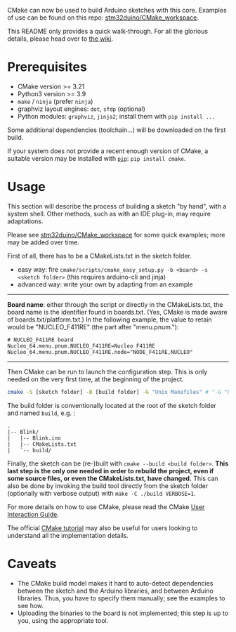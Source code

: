 CMake can now be used to build Arduino sketches with this core.
Examples of use can be found on this repo: [stm32duino/CMake_workspace](https://github.com/stm32duino/CMake_workspace).

This README only provides a quick walk-through.
For all the glorious details, please head over to [the wiki](https://github.com/stm32duino/Arduino_Core_STM32/wiki/CMake_presentation).

# Prerequisites

- CMake version >= 3.21
- Python3 version >= 3.9
- `make` / `ninja` (prefer `ninja`)
- graphviz layout engines: `dot`, `sfdp` (optional)
- Python modules: `graphviz`, `jinja2`; install them with `pip install ...`

Some additional dependencies (toolchain...) will be downloaded on the first build.

If your system does not provide a recent enough version of CMake, a suitable version may be installed with [`pip`](https://pypi.org/): `pip install cmake`.

# Usage

This section will describe the process of building a sketch "by hand", with a system shell. Other methods, such as with an IDE plug-in, may require adaptations.

Please see [stm32duino/CMake_workspace](https://github.com/stm32duino/CMake_workspace) for some quick examples; more may be added over time.

First of all, there has to be a CMakeLists.txt in the sketch folder.

- easy way: fire `cmake/scripts/cmake_easy_setup.py -b <board> -s <sketch folder>` (this requires arduino-cli and jinja)
- advanced way: write your own by adapting from an example

--------

__Board name__: either through the script or directly in the CMakeLists.txt, the board name is the identifier found in boards.txt. (Yes, CMake is made aware of boards.txt/platform.txt.)
In the following example, the value to retain would be "NUCLEO_F411RE" (the part after "menu.pnum."):
```
# NUCLEO_F411RE board
Nucleo_64.menu.pnum.NUCLEO_F411RE=Nucleo F411RE
Nucleo_64.menu.pnum.NUCLEO_F411RE.node="NODE_F411RE,NUCLEO"
```

--------

Then CMake can be run to launch the configuration step. This is only needed on the very first time, at the beginning of the project.
```sh
cmake -S [sketch folder] -B [build folder] -G "Unix Makefiles" # "-G "Unix Makefiles"" -> generate make files
```
The build folder is conventionally located at the root of the sketch folder and named `build`, e.g. :
```
.
|-- Blink/
|   |-- Blink.ino
|   |-- CMakeLists.txt
|   `-- build/
```

Finally, the sketch can be (re-)built with `cmake --build <build folder>`.
**This last step is the only one needed in order to rebuild the project, even if some source files, or even the CMakeLists.txt, have changed.** This can also be done by invoking the build tool directly from the sketch folder (optionally with verbose output)
with `make -C ./build VERBOSE=1`.

For more details on how to use CMake, please read the CMake [User Interaction Guide](https://cmake.org/cmake/help/v3.21/guide/user-interaction/index.html).

The official [CMake tutorial](https://cmake.org/cmake/help/latest/guide/tutorial/index.html) may also be useful for users looking to understand all the implementation details.

# Caveats

- The CMake build model makes it hard to auto-detect dependencies between the sketch and the Arduino libraries, and between Arduino libraries. Thus, you have to specify them manually; see the examples to see how.
- Uploading the binaries to the board is not implemented; this step is up to you, using the appropriate tool.
